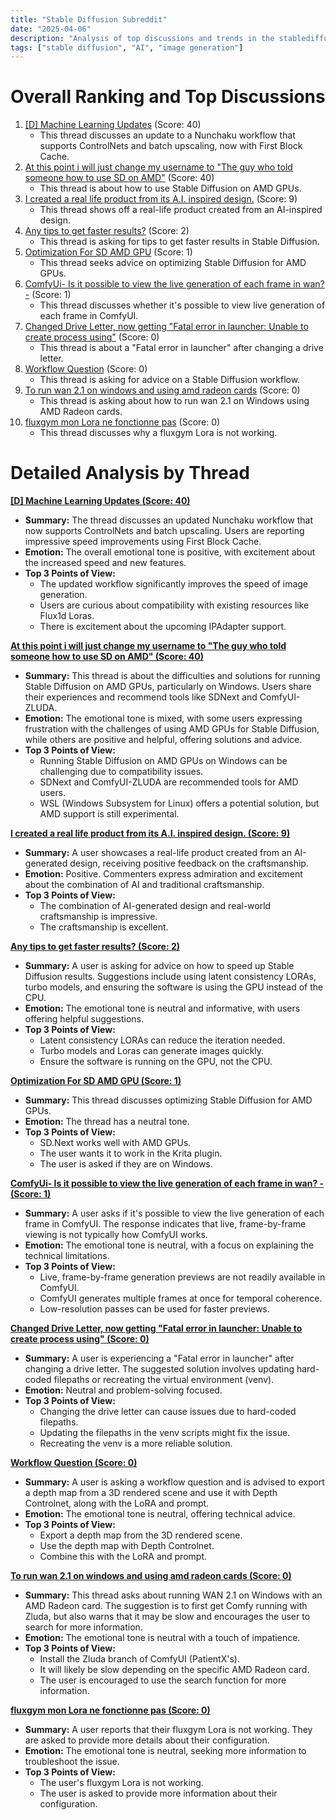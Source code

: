 ```yaml
---
title: "Stable Diffusion Subreddit"
date: "2025-04-06"
description: "Analysis of top discussions and trends in the stablediffusion subreddit"
tags: ["stable diffusion", "AI", "image generation"]
---
```


# Overall Ranking and Top Discussions
1.  [[D] Machine Learning Updates](https://civitai.com/models/617562) (Score: 40)
    * This thread discusses an update to a Nunchaku workflow that supports ControlNets and batch upscaling, now with First Block Cache.
2.  [At this point i will just change my username to "The guy who told someone how to use SD on AMD"](https://www.reddit.com/r/StableDiffusion/comments/1jt0ad0/at_this_point_i_will_just_change_my_username_to/) (Score: 40)
    *  This thread is about how to use Stable Diffusion on AMD GPUs.
3.  [I created a real life product from its A.I. inspired design.](https://www.reddit.com/gallery/1jt30o2) (Score: 9)
    *  This thread shows off a real-life product created from an AI-inspired design.
4.  [Any tips to get faster results?](https://www.reddit.com/r/StableDiffusion/comments/1jt1rff/any_tips_to_get_faster_results/) (Score: 2)
    *  This thread is asking for tips to get faster results in Stable Diffusion.
5.  [Optimization For SD AMD GPU](https://www.reddit.com/r/StableDiffusion/comments/1jsys2v/optimization_for_sd_amd_gpu/) (Score: 1)
    * This thread seeks advice on optimizing Stable Diffusion for AMD GPUs.
6.  [ComfyUi- Is it possible to view the live generation of each frame in wan? -](https://www.reddit.com/r/StableDiffusion/comments/1jt11l8/comfyui_is_it_possible_to_view_the_live/) (Score: 1)
    *  This thread discusses whether it's possible to view live generation of each frame in ComfyUI.
7.  [Changed Drive Letter, now getting "Fatal error in launcher: Unable to create process using"](https://www.reddit.com/r/StableDiffusion/comments/1jsvfc2/changed_drive_letter_now_getting_fatal_error_in/) (Score: 0)
    * This thread is about a "Fatal error in launcher" after changing a drive letter.
8.  [Workflow Question](https://www.reddit.com/r/StableDiffusion/comments/1jsygvb/workflow_question/) (Score: 0)
    *  This thread is asking for advice on a Stable Diffusion workflow.
9.  [To run wan 2.1 on windows and using amd radeon cards](https://www.reddit.com/r/StableDiffusion/comments/1jt01hn/to_run_wan_21_on_windows_and_using_amd_radeon/) (Score: 0)
    * This thread is asking about how to run wan 2.1 on Windows using AMD Radeon cards.
10. [fluxgym mon Lora ne fonctionne pas](https://www.reddit.com/r/StableDiffusion/comments/1jt0l2g/fluxgym_mon_lora_ne_fonctionne_pas/) (Score: 0)
    * This thread discusses why a fluxgym Lora is not working.

# Detailed Analysis by Thread
**[[D] Machine Learning Updates (Score: 40)](https://civitai.com/models/617562)**
*   **Summary:** The thread discusses an updated Nunchaku workflow that now supports ControlNets and batch upscaling. Users are reporting impressive speed improvements using First Block Cache.
*   **Emotion:** The overall emotional tone is positive, with excitement about the increased speed and new features.
*   **Top 3 Points of View:**
    *   The updated workflow significantly improves the speed of image generation.
    *   Users are curious about compatibility with existing resources like Flux1d Loras.
    *   There is excitement about the upcoming IPAdapter support.

**[At this point i will just change my username to "The guy who told someone how to use SD on AMD" (Score: 40)](https://www.reddit.com/r/StableDiffusion/comments/1jt0ad0/at_this_point_i_will_just_change_my_username_to/)**
*  **Summary:** This thread is about the difficulties and solutions for running Stable Diffusion on AMD GPUs, particularly on Windows. Users share their experiences and recommend tools like SDNext and ComfyUI-ZLUDA.
*  **Emotion:** The emotional tone is mixed, with some users expressing frustration with the challenges of using AMD GPUs for Stable Diffusion, while others are positive and helpful, offering solutions and advice.
*  **Top 3 Points of View:**
    *   Running Stable Diffusion on AMD GPUs on Windows can be challenging due to compatibility issues.
    *   SDNext and ComfyUI-ZLUDA are recommended tools for AMD users.
    *   WSL (Windows Subsystem for Linux) offers a potential solution, but AMD support is still experimental.

**[I created a real life product from its A.I. inspired design. (Score: 9)](https://www.reddit.com/r/StableDiffusion/comments/1jt30o2)**
*  **Summary:** A user showcases a real-life product created from an AI-generated design, receiving positive feedback on the craftsmanship.
*  **Emotion:** Positive. Commenters express admiration and excitement about the combination of AI and traditional craftsmanship.
*  **Top 3 Points of View:**
    *   The combination of AI-generated design and real-world craftsmanship is impressive.
    *   The craftsmanship is excellent.

**[Any tips to get faster results? (Score: 2)](https://www.reddit.com/r/StableDiffusion/comments/1jt1rff/any_tips_to_get_faster_results/)**
*  **Summary:**  A user is asking for advice on how to speed up Stable Diffusion results. Suggestions include using latent consistency LORAs, turbo models, and ensuring the software is using the GPU instead of the CPU.
*  **Emotion:** The emotional tone is neutral and informative, with users offering helpful suggestions.
*  **Top 3 Points of View:**
    *   Latent consistency LORAs can reduce the iteration needed.
    *   Turbo models and Loras can generate images quickly.
    *   Ensure the software is running on the GPU, not the CPU.

**[Optimization For SD AMD GPU (Score: 1)](https://www.reddit.com/r/StableDiffusion/comments/1jsys2v/optimization_for_sd_amd_gpu/)**
*  **Summary:** This thread discusses optimizing Stable Diffusion for AMD GPUs.
*  **Emotion:** The thread has a neutral tone.
*  **Top 3 Points of View:**
    *   SD.Next works well with AMD GPUs.
    *   The user wants it to work in the Krita plugin.
    *   The user is asked if they are on Windows.

**[ComfyUi- Is it possible to view the live generation of each frame in wan? - (Score: 1)](https://www.reddit.com/r/StableDiffusion/comments/1jt11l8/comfyui_is_it_possible_to_view_the_live/)**
*  **Summary:**  A user asks if it's possible to view the live generation of each frame in ComfyUI. The response indicates that live, frame-by-frame viewing is not typically how ComfyUI works.
*  **Emotion:** The emotional tone is neutral, with a focus on explaining the technical limitations.
*  **Top 3 Points of View:**
    *   Live, frame-by-frame generation previews are not readily available in ComfyUI.
    *   ComfyUI generates multiple frames at once for temporal coherence.
    *   Low-resolution passes can be used for faster previews.

**[Changed Drive Letter, now getting "Fatal error in launcher: Unable to create process using" (Score: 0)](https://www.reddit.com/r/StableDiffusion/comments/1jsvfc2/changed_drive_letter_now_getting_fatal_error_in/)**
*  **Summary:** A user is experiencing a "Fatal error in launcher" after changing a drive letter. The suggested solution involves updating hard-coded filepaths or recreating the virtual environment (venv).
*  **Emotion:**  Neutral and problem-solving focused.
*  **Top 3 Points of View:**
    *   Changing the drive letter can cause issues due to hard-coded filepaths.
    *   Updating the filepaths in the venv scripts might fix the issue.
    *   Recreating the venv is a more reliable solution.

**[Workflow Question (Score: 0)](https://www.reddit.com/r/StableDiffusion/comments/1jsygvb/workflow_question/)**
*  **Summary:** A user is asking a workflow question and is advised to export a depth map from a 3D rendered scene and use it with Depth Controlnet, along with the LoRA and prompt.
*  **Emotion:**  The emotional tone is neutral, offering technical advice.
*  **Top 3 Points of View:**
    *   Export a depth map from the 3D rendered scene.
    *   Use the depth map with Depth Controlnet.
    *   Combine this with the LoRA and prompt.

**[To run wan 2.1 on windows and using amd radeon cards (Score: 0)](https://www.reddit.com/r/StableDiffusion/comments/1jt01hn/to_run_wan_21_on_windows_and_using_amd_radeon/)**
*  **Summary:**  This thread asks about running WAN 2.1 on Windows with an AMD Radeon card. The suggestion is to first get Comfy running with Zluda, but also warns that it may be slow and encourages the user to search for more information.
*  **Emotion:** The emotional tone is neutral with a touch of impatience.
*  **Top 3 Points of View:**
    *   Install the Zluda branch of ComfyUI (PatientX's).
    *   It will likely be slow depending on the specific AMD Radeon card.
    *   The user is encouraged to use the search function for more information.

**[fluxgym mon Lora ne fonctionne pas (Score: 0)](https://www.reddit.com/r/StableDiffusion/comments/1jt0l2g/fluxgym_mon_lora_ne_fonctionne_pas/)**
*  **Summary:**  A user reports that their fluxgym Lora is not working. They are asked to provide more details about their configuration.
*  **Emotion:** The emotional tone is neutral, seeking more information to troubleshoot the issue.
*   **Top 3 Points of View:**
    *   The user's fluxgym Lora is not working.
    *   The user is asked to provide more information about their configuration.
